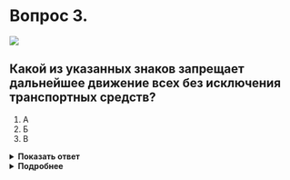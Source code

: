 # Вопрос 3.

![](https://s.drom.ru/i24227/pdd/tickets/2016/1542608579.jpg)

## Какой из указанных знаков запрещает дальнейшее движение всех без исключения транспортных средств?

1. А
2. Б
3. В

<details>
<summary><b>Показать ответ</b></summary>
Правильный ответ: 2
</details>
<details>
<summary><b>Подробнее</b></summary>
Знак «Б» - 3.17.2 «Опасность» запрещает дальнейшее движение всех без исключения транспортных средств. Необходимо понимать, что знак устанавливается в местах, угрожающих жизни и здоровью людей.
(«Дорожные знаки»)
</details>